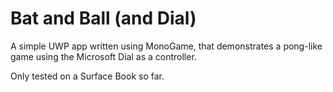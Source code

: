 # Bat and Ball (and Dial)

A simple UWP app written using MonoGame, that demonstrates a pong-like game using the Microsoft Dial as a controller.

Only tested on a Surface Book so far.
